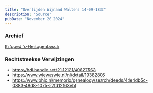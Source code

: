 ```yaml
---
title: "Overlijden Wijnand Walters 14-09-1832"
description: "Source"
pubDate: "November 20 2024"
---
```


### Archief
[Erfgoed 's-Hertogenbosch](https://www.erfgoedshertogenbosch.nl/)

### Rechtstreekse Verwijzingen
- https://hdl.handle.net/21.12121/40627563
- https://www.wiewaswie.nl/nl/detail/19382806
- https://www.bhic.nl/memorix/genealogy/search/deeds/4de4db5c-0883-48d8-1075-52fd12f63ebf